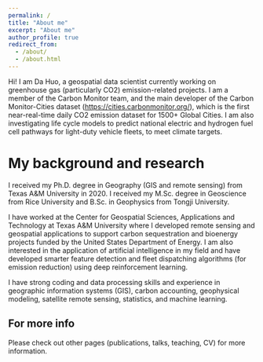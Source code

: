 ```yaml
---
permalink: /
title: "About me"
excerpt: "About me"
author_profile: true
redirect_from: 
  - /about/
  - /about.html
---
```


Hi! I am Da Huo, a geospatial data scientist currently working on greenhouse gas (particularly CO2) emission-related projects. I am a member of the Carbon Monitor team, and the main developer of the Carbon Monitor-Cities dataset (https://cities.carbonmonitor.org/), which is the first near-real-time daily CO2 emission dataset for 1500+ Global Cities. I am also investigating life cycle models to predict national electric and hydrogen fuel cell pathways for light-duty vehicle fleets, to meet climate targets.

My background and research
======
I received my Ph.D. degree in Geography (GIS and remote sensing) from Texas A&M University in 2020. I received my M.Sc. degree in Geoscience from Rice University and B.Sc. in Geophysics from Tongji University.

I have worked at the Center for Geospatial Sciences, Applications and Technology at Texas A&M University where I developed remote sensing and geospatial applications to support carbon sequestration and bioenergy projects funded by the United States Department of Energy. I am also interested in the application of artificial intelligence in my field and have developed smarter feature detection and fleet dispatching algorithms (for emission reduction) using deep reinforcement learning.

I have strong coding and data processing skills and experience in geographic information systems (GIS), carbon accounting, geophysical modeling, satellite remote sensing, statistics, and machine learning.

For more info
------
Please check out other pages (publications, talks, teaching, CV) for more information.
